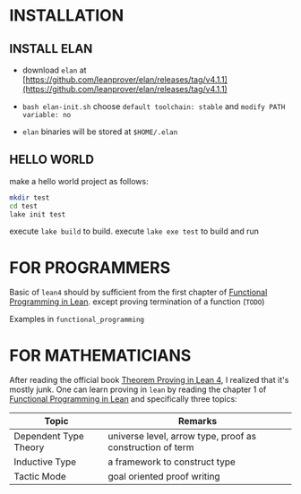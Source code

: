 # INSTALLATION

## INSTALL ELAN

- download `elan` at [https://github.com/leanprover/elan/releases/tag/v4.1.1](https://github.com/leanprover/elan/releases/tag/v4.1.1)

- `bash elan-init.sh` choose `default toolchain: stable` and `modify PATH variable: no`

- `elan` binaries will be stored at `$HOME/.elan`

## HELLO WORLD

make a hello world project as follows:

```bash
mkdir test
cd test
lake init test
```

execute `lake build` to build. execute `lake exe test` to build and run

# FOR PROGRAMMERS

Basic of `lean4` should by sufficient from the first chapter of [Functional Programming in Lean](https://lean-lang.org/functional_programming_in_lean/). except proving termination of a function (`TODO`)

Examples in `functional_programming` 

# FOR MATHEMATICIANS

After reading the official book [Theorem Proving in Lean 4](https://lean-lang.org/theorem_proving_in_lean4/title_page.html), I realized that it's mostly junk. One can learn proving in `lean` by reading the chapter 1 of [Functional Programming in Lean](https://lean-lang.org/functional_programming_in_lean/getting-to-know.html) and specifically three topics:

| Topic                     | Remarks                                                   |
|---------------------------|-----------------------------------------------------------|
| Dependent Type Theory     | universe level, arrow type, proof as construction of term |
| Inductive Type            | a framework to construct type                             |
| Tactic Mode               | goal oriented proof writing                               |

